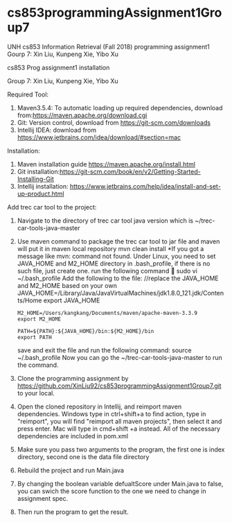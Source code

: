 # cs853programmingAssignment1Group7

UNH cs853 Information Retrieval (Fall 2018) programming assignment1
Gourp 7: Xin Liu, Kunpeng Xie, Yibo Xu


cs853 Prog assignment1 installation

Group 7: Xin Liu, Kunpeng Xie, Yibo Xu



Required Tool:

1. Maven3.5.4: To automatic loading up required dependencies, download from:https://maven.apache.org/download.cgi
2. Git: Version control, download from https://git-scm.com/downloads
3. Intellij IDEA: download from https://www.jetbrains.com/idea/download/#section=mac



Installation:

1. Maven installation guide https://maven.apache.org/install.html
2. Git installation:https://git-scm.com/book/en/v2/Getting-Started-Installing-Git
3. Intellij installation: https://www.jetbrains.com/help/idea/install-and-set-up-product.html



Add trec car tool to the project:

1. Navigate to the directory of trec car tool java version which is ~/trec-car-tools-java-master
2. Use maven command to package the trec car tool to jar file and maven will put it in maven local repository
       mvn clean install
   *If you got a message like mvn: command not found. Under Linux, you need to set JAVA_HOME and M2_HOME directory in .bash_profile, if there is no such file, just create one. run the following command 
   
       sudo vi ~/.bash_profile
   Add the following to the file:
       //replace the JAVA_HOME and M2_HOME based on your own
       JAVA_HOME=/Library/Java/JavaVirtualMachines/jdk1.8.0_121.jdk/Contents/Home
       export JAVA_HOME
        
       M2_HOME=/Users/kangkang/Documents/maven/apache-maven-3.3.9
       export M2_HOME
        
       PATH=${PATH}:${JAVA_HOME}/bin:${M2_HOME}/bin
       export PATH
   save and exit the file and run the following command:
       source ~/.bash_profile
   Now you can go the ~/trec-car-tools-java-master to run the command.

1. Clone the programming assignment by https://github.com/XinLiu92/cs853programmingAssignment1Group7.git to your local. 
2. Open the cloned repository in Intellij, and reimport maven dependencies.
   Windows type in ctrl+shift+a to find action, type in "reimport", you will find "reimport all maven projects", then select it and press enter. Mac will type in cmd+shift +a instead. 
   All of the necessary dependencies are included in pom.xml
3. Make sure you pass two arguments to the program, the first one is index directory, second one is the data file directory
4. Rebuild the project and run Main.java
5. By changing the boolean variable defualtScore under Main.java to false, you can swich the score function to the one we need to change in assignment spec.
6. Then run the program to get the result.
